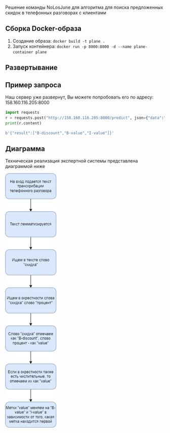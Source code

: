 Решение команды NoLosJune для алгоритма для поиска предложенных скидок в телефонных разговорах с клиентами

## Сборка Docker-образа

1. Создание образа: `docker build -t plane .`
2. Запуск контейнера: `docker run -p 8000:8000 -d --name plane-container plane`


## Развертывание



## Пример запроса

Наш сервер уже развернут, Вы можете попробовать его по адресу: 158.160.116.205:8000

```python
import requests
r = requests.post("http://158.160.116.205:8000/predict", json={"data":"скидка два процента"})
print(r.content)
```

```python
b'{"result":["B-discount","B-value","I-value"]}'
```

## Диаграмма

Техническая реализация экспертной системы представлена диаграммой ниже

![diagram](pictures/diagram.jpg)


